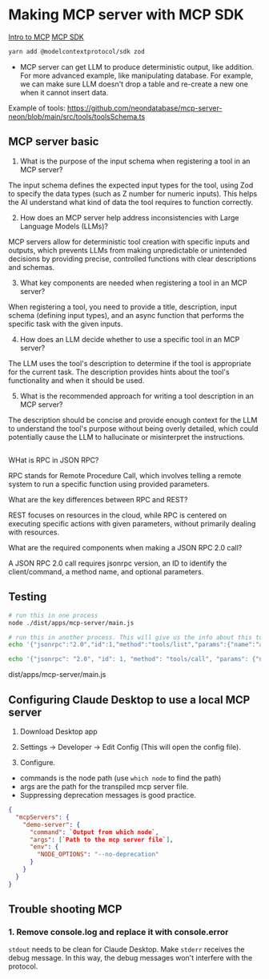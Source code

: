 # Making MCP server with MCP SDK

[Intro to MCP](https://modelcontextprotocol.io/docs/getting-started/intro)
[MCP SDK](https://github.com/modelcontextprotocol/typescript-sdk)

```bash
yarn add @modelcontextprotocol/sdk zod
```

- MCP server can get LLM to produce deterministic output, like addition. For more advanced example, like manipulating database. For example, we can make sure LLM doesn't drop a table and re-create a new one when it cannot insert data.

Example of tools: https://github.com/neondatabase/mcp-server-neon/blob/main/src/tools/toolsSchema.ts

## MCP server basic

1. What is the purpose of the input schema when registering a tool in an MCP server?

The input schema defines the expected input types for the tool, using Zod to specify the data types (such as Z number for numeric inputs). This helps the AI understand what kind of data the tool requires to function correctly.

2. How does an MCP server help address inconsistencies with Large Language Models (LLMs)?

MCP servers allow for deterministic tool creation with specific inputs and outputs, which prevents LLMs from making unpredictable or unintended decisions by providing precise, controlled functions with clear descriptions and schemas.

3. What key components are needed when registering a tool in an MCP server?

When registering a tool, you need to provide a title, description, input schema (defining input types), and an async function that performs the specific task with the given inputs.

4. How does an LLM decide whether to use a specific tool in an MCP server?

The LLM uses the tool's description to determine if the tool is appropriate for the current task. The description provides hints about the tool's functionality and when it should be used.

5. What is the recommended approach for writing a tool description in an MCP server?

The description should be concise and provide enough context for the LLM to understand the tool's purpose without being overly detailed, which could potentially cause the LLM to hallucinate or misinterpret the instructions.

##

WHat is RPC in JSON RPC?

RPC stands for Remote Procedure Call, which involves telling a remote system to run a specific function using provided parameters.

What are the key differences between RPC and REST?

REST focuses on resources in the cloud, while RPC is centered on executing specific actions with given parameters, without primarily dealing with resources.

What are the required components when making a JSON RPC 2.0 call?

A JSON RPC 2.0 call requires jsonrpc version, an ID to identify the client/command, a method name, and optional parameters.

## Testing

```bash
# run this in one process
node ./dist/apps/mcp-server/main.js

# run this in another process. This will give us the info about this tool.
echo '{"jsonrpc":"2.0","id":1,"method":"tools/list","params":{"name":"add", "arguments" : {}}}' | node ./dist/apps/mcp-server/main.js

echo '{"jsonrpc": "2.0", "id": 1, "method": "tools/call", "params": {"name": "add", "arguments": {"a": 5, "b": 3}}}' | node ./dist/apps/mcp-server/main.js
```

dist/apps/mcp-server/main.js

## Configuring Claude Desktop to use a local MCP server

1. Download Desktop app

2. Settings -> Developer -> Edit Config (This will open the config file).

3. Configure.

- commands is the node path (use `which node` to find the path)
- args are the path for the transpiled mcp server file.
- Suppressing deprecation messages is good practice.

```json
{
  "mcpServers": {
    "demo-server": {
      "command": `Output from which node`,
      "args": [`Path to the mcp server file`],
      "env": {
        "NODE_OPTIONS": "--no-deprecation"
      }
    }
  }
}
```

## Trouble shooting MCP

### 1. Remove console.log and replace it with console.error

`stdout` needs to be clean for Claude Desktop. Make `stderr` receives the debug message. In this way, the debug messages won't interfere with the protocol.
